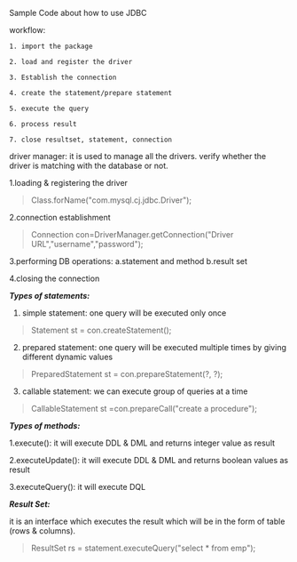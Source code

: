 Sample Code about how to use JDBC


workflow:

	1. import the package
	
	2. load and register the driver
	
	3. Establish the connection
	
	4. create the statement/prepare statement
	
	5. execute the query
	
	6. process result
	
	7. close resultset, statement, connection

driver manager:
	it is used to manage all the drivers.
	verify whether the driver is matching with the database or not.
	
1.loading & registering the driver
> Class.forName("com.mysql.cj.jdbc.Driver");

2.connection establishment
> Connection con=DriverManager.getConnection("Driver URL","username","password");

3.performing DB operations:
	a.statement and method
	b.result set
	
4.closing the connection
	
	
***Types of statements:***

1. simple statement:
		one query will be executed only once
> Statement st = con.createStatement(); 

2. prepared statement:
		one query will be executed multiple times by giving different dynamic values
> PreparedStatement st = con.prepareStatement(?, ?);

3. callable statement:
		we can execute group of queries at a time
> CallableStatement st =con.prepareCall("create a procedure");
	
***Types of methods:***

1.execute(): it will execute DDL & DML and returns integer value as result

2.executeUpdate(): it will execute DDL & DML and returns boolean values as result

3.executeQuery(): it will execute DQL

***Result Set:***

it is an interface which executes the result which will be in the form of table (rows & columns).
> ResultSet rs = statement.executeQuery("select * from emp");

